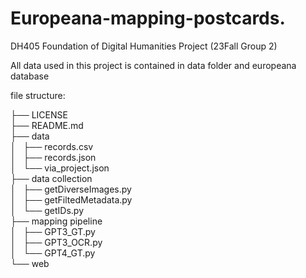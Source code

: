 # Europeana-mapping-postcards.

DH405 Foundation of Digital Humanities Project (23Fall Group 2)

All data used in this project is contained in data folder and europeana database

file structure:

├── LICENSE  
├── README.md  
├── data  
│   ├── records.csv  
│   ├── records.json  
│   └── via_project.json  
├── data collection  
│   ├── getDiverseImages.py  
│   ├── getFiltedMetadata.py  
│   └── getIDs.py  
├── mapping pipeline  
│   ├── GPT3_GT.py  
│   ├── GPT3_OCR.py  
│   └── GPT4_GT.py  
└── web
